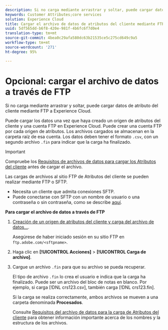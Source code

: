 ```yaml
---
description: Si no carga mediante arrastrar y soltar, puede cargar datos de atributo del cliente mediante FTP a Experience Cloud.
keywords: Customer Attributes;core services
solution: Experience Cloud
title: Cargar el archivo de datos de atributos del cliente mediante FTP | Adobe Experience Cloud
uuid: 5df565dd-b6f8-420e-981f-4b6fc6f7d0e4
translation-type: tm+mt
source-git-commit: 4bea0c29afa580dc63b21535ce5c275cd649c9a5
workflow-type: tm+mt
source-wordcount: '271'
ht-degree: 95%

---
```



# Opcional: cargar el archivo de datos a través de FTP

Si no carga mediante arrastrar y soltar, puede cargar datos de atributo del cliente mediante FTP a Experience Cloud.

Puede cargar los datos una vez que haya creado un origen de atributos del cliente y una cuenta FTP en Experience Cloud. Puede crear una cuenta FTP por cada origen de atributos. Los archivos cargados se almacenan en la carpeta raíz de esa cuenta. Los datos deben tener el formato `.csv`, con un segundo archivo `.fin` para indicar que la carga ha finalizado.

>[!IMPORTANT]
>
>Compruebe los [Requisitos de archivos de datos para cargar los Atributos del cliente](../attributes/crs-data-file.md#concept_DE908F362DF24172BFEF48E1797DAF19) antes de cargar el archivo.

Las cargas de archivos al sitio FTP de Atributos del cliente se pueden realizar mediante FTP o SFTP.

* Necesita un cliente que admita conexiones SFTP.
* Puede conectarse con SFTP con un nombre de usuario o una contraseña o sin contraseña, como se describe [aquí](https://docs.adobe.com/help/es-ES/analytics/export/ftp-and-sftp/secure-file-transfer-protocol/ftp-sftp-cert-auth.html).

**Para cargar el archivo de datos a través de FTP**

1. [Creación de un origen de atributos del cliente y carga del archivo de datos...](../attributes/t-crs-usecase.md#task_BCC327B2A0EF4A1BBB2934013AB92B78).

   Asegúrese de haber iniciado sesión en su sitio FTP en `ftp.adobe.com/<sftpname>`.

1. Haga clic en **[!UICONTROL Acciones]** > **[!UICONTROL Carga de archivo]**.

1. Cargue un archivo `.fin` para que su archivo se pueda recuperar.

   El tipo de archivo `.fin` lo crea el usuario e indica que la carga ha finalizado. Puede ser un archivo del bloc de notas en blanco. Por ejemplo, si carga [!DNL crs123.csv], también carga [!DNL crs123.fin].

   Si la carga se realiza correctamente, ambos archivos se mueven a una carpeta denominada **Procesados**.

   Consulte [Requisitos del archivo de datos para la carga de Atributos del cliente](../attributes/crs-data-file.md#concept_DE908F362DF24172BFEF48E1797DAF19) para obtener información importante acerca de los nombres y la estructura de los archivos.
